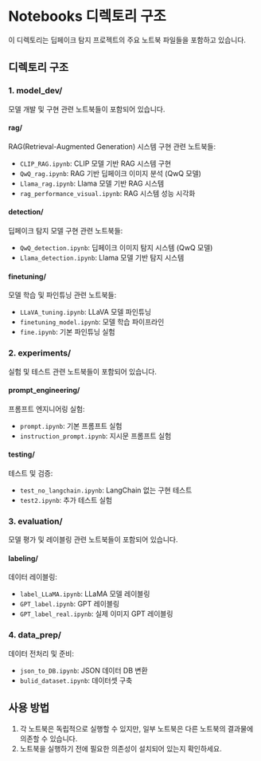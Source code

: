 # Notebooks 디렉토리 구조

이 디렉토리는 딥페이크 탐지 프로젝트의 주요 노트북 파일들을 포함하고 있습니다.

## 디렉토리 구조

### 1. model_dev/
모델 개발 및 구현 관련 노트북들이 포함되어 있습니다.

#### rag/
RAG(Retrieval-Augmented Generation) 시스템 구현 관련 노트북들:
- `CLIP_RAG.ipynb`: CLIP 모델 기반 RAG 시스템 구현
- `QwQ_rag.ipynb`: RAG 기반 딥페이크 이미지 분석 (QwQ 모델)
- `Llama_rag.ipynb`: Llama 모델 기반 RAG 시스템 
- `rag_performance_visual.ipynb`: RAG 시스템 성능 시각화

#### detection/
딥페이크 탐지 모델 구현 관련 노트북들:
- `QwQ_detection.ipynb`: 딥페이크 이미지 탐지 시스템 (QwQ 모델)
- `Llama_detection.ipynb`: Llama 모델 기반 탐지 시스템

#### finetuning/
모델 학습 및 파인튜닝 관련 노트북들:
- `LLaVA_tuning.ipynb`: LLaVA 모델 파인튜닝
- `finetuning_model.ipynb`: 모델 학습 파이프라인
- `fine.ipynb`: 기본 파인튜닝 실험

### 2. experiments/
실험 및 테스트 관련 노트북들이 포함되어 있습니다.

#### prompt_engineering/
프롬프트 엔지니어링 실험:
- `prompt.ipynb`: 기본 프롬프트 실험
- `instruction_prompt.ipynb`: 지시문 프롬프트 실험

#### testing/
테스트 및 검증:
- `test_no_langchain.ipynb`: LangChain 없는 구현 테스트
- `test2.ipynb`: 추가 테스트 실험

### 3. evaluation/
모델 평가 및 레이블링 관련 노트북들이 포함되어 있습니다.

#### labeling/
데이터 레이블링:
- `label_LLaMA.ipynb`: LLaMA 모델 레이블링
- `GPT_label.ipynb`: GPT 레이블링
- `GPT_label_real.ipynb`: 실제 이미지 GPT 레이블링

### 4. data_prep/
데이터 전처리 및 준비:
- `json_to_DB.ipynb`: JSON 데이터 DB 변환
- `bulid_dataset.ipynb`: 데이터셋 구축

## 사용 방법

1. 각 노트북은 독립적으로 실행할 수 있지만, 일부 노트북은 다른 노트북의 결과물에 의존할 수 있습니다.
2. 노트북을 실행하기 전에 필요한 의존성이 설치되어 있는지 확인하세요.
